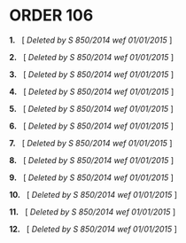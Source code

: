 # ORDER 106

**1.**   \[ _Deleted by S 850/2014 wef 01/01/2015_ \]

**2.**   \[ _Deleted by S 850/2014 wef 01/01/2015_ \]

**3.**   \[ _Deleted by S 850/2014 wef 01/01/2015_ \]

**4.**   \[ _Deleted by S 850/2014 wef 01/01/2015_ \]

**5.**   \[ _Deleted by S 850/2014 wef 01/01/2015_ \]

**6.**   \[ _Deleted by S 850/2014 wef 01/01/2015_ \]

**7.**   \[ _Deleted by S 850/2014 wef 01/01/2015_ \]

**8.**   \[ _Deleted by S 850/2014 wef 01/01/2015_ \]

**9.**   \[ _Deleted by S 850/2014 wef 01/01/2015_ \]

**10.**   \[ _Deleted by S 850/2014 wef 01/01/2015_ \]

**11.**   \[ _Deleted by S 850/2014 wef 01/01/2015_ \]

**12.**   \[ _Deleted by S 850/2014 wef 01/01/2015_ \]
